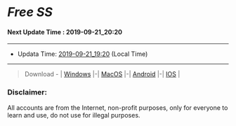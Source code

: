 
# *Free SS*

#### Next Update Time : 2019-09-21_20:20

---
* Updata Time: [2019-09-21_19:20](https://github.com/Geek-007/free-SS/blob/master/2019-09-21_19:20_FreeSS.txt) (Local Time)
---

> Download - | [Windows](https://github.com/shadowsocks/shadowsocks-windows/releases) |-| [MacOS](https://github.com/shadowsocks/shadowsocks-iOS/releases) |-| [Android](https://github.com/shadowsocks/shadowsocks-android/releases) |-| [IOS](https://itunes.apple.com/us/) |

### Disclaimer:
All accounts are from the Internet, non-profit purposes, only for everyone to learn and use, do not use for illegal purposes.
<br>
